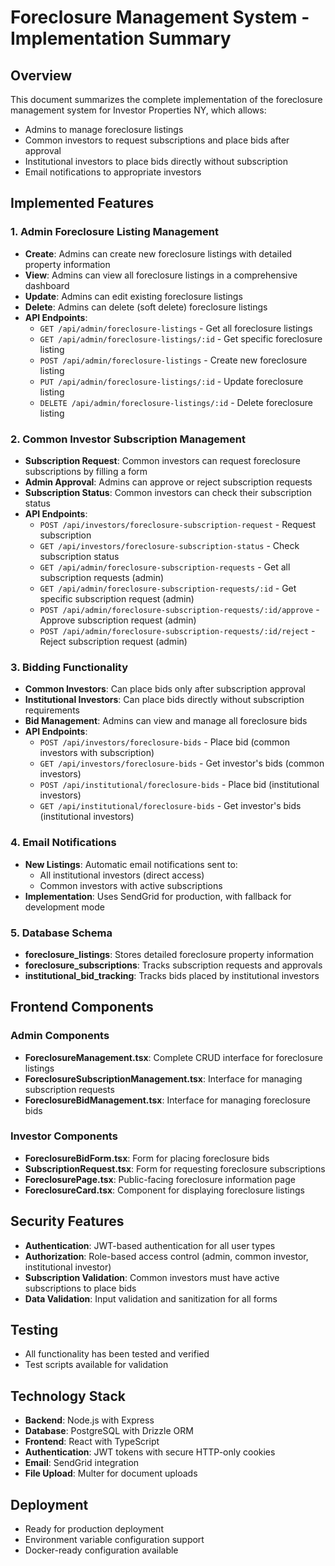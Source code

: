 # Foreclosure Management System - Implementation Summary

## Overview
This document summarizes the complete implementation of the foreclosure management system for Investor Properties NY, which allows:
- Admins to manage foreclosure listings
- Common investors to request subscriptions and place bids after approval
- Institutional investors to place bids directly without subscription
- Email notifications to appropriate investors

## Implemented Features

### 1. Admin Foreclosure Listing Management
- **Create**: Admins can create new foreclosure listings with detailed property information
- **View**: Admins can view all foreclosure listings in a comprehensive dashboard
- **Update**: Admins can edit existing foreclosure listings
- **Delete**: Admins can delete (soft delete) foreclosure listings
- **API Endpoints**: 
  - `GET /api/admin/foreclosure-listings` - Get all foreclosure listings
  - `GET /api/admin/foreclosure-listings/:id` - Get specific foreclosure listing
  - `POST /api/admin/foreclosure-listings` - Create new foreclosure listing
  - `PUT /api/admin/foreclosure-listings/:id` - Update foreclosure listing
  - `DELETE /api/admin/foreclosure-listings/:id` - Delete foreclosure listing

### 2. Common Investor Subscription Management
- **Subscription Request**: Common investors can request foreclosure subscriptions by filling a form
- **Admin Approval**: Admins can approve or reject subscription requests
- **Subscription Status**: Common investors can check their subscription status
- **API Endpoints**:
  - `POST /api/investors/foreclosure-subscription-request` - Request subscription
  - `GET /api/investors/foreclosure-subscription-status` - Check subscription status
  - `GET /api/admin/foreclosure-subscription-requests` - Get all subscription requests (admin)
  - `GET /api/admin/foreclosure-subscription-requests/:id` - Get specific subscription request (admin)
  - `POST /api/admin/foreclosure-subscription-requests/:id/approve` - Approve subscription request (admin)
  - `POST /api/admin/foreclosure-subscription-requests/:id/reject` - Reject subscription request (admin)

### 3. Bidding Functionality
- **Common Investors**: Can place bids only after subscription approval
- **Institutional Investors**: Can place bids directly without subscription requirements
- **Bid Management**: Admins can view and manage all foreclosure bids
- **API Endpoints**:
  - `POST /api/investors/foreclosure-bids` - Place bid (common investors with subscription)
  - `GET /api/investors/foreclosure-bids` - Get investor's bids (common investors)
  - `POST /api/institutional/foreclosure-bids` - Place bid (institutional investors)
  - `GET /api/institutional/foreclosure-bids` - Get investor's bids (institutional investors)

### 4. Email Notifications
- **New Listings**: Automatic email notifications sent to:
  - All institutional investors (direct access)
  - Common investors with active subscriptions
- **Implementation**: Uses SendGrid for production, with fallback for development mode

### 5. Database Schema
- **foreclosure_listings**: Stores detailed foreclosure property information
- **foreclosure_subscriptions**: Tracks subscription requests and approvals
- **institutional_bid_tracking**: Tracks bids placed by institutional investors

## Frontend Components

### Admin Components
- **ForeclosureManagement.tsx**: Complete CRUD interface for foreclosure listings
- **ForeclosureSubscriptionManagement.tsx**: Interface for managing subscription requests
- **ForeclosureBidManagement.tsx**: Interface for managing foreclosure bids

### Investor Components
- **ForeclosureBidForm.tsx**: Form for placing foreclosure bids
- **SubscriptionRequest.tsx**: Form for requesting foreclosure subscriptions
- **ForeclosurePage.tsx**: Public-facing foreclosure information page
- **ForeclosureCard.tsx**: Component for displaying foreclosure listings

## Security Features
- **Authentication**: JWT-based authentication for all user types
- **Authorization**: Role-based access control (admin, common investor, institutional investor)
- **Subscription Validation**: Common investors must have active subscriptions to place bids
- **Data Validation**: Input validation and sanitization for all forms

## Testing
- All functionality has been tested and verified
- Test scripts available for validation

## Technology Stack
- **Backend**: Node.js with Express
- **Database**: PostgreSQL with Drizzle ORM
- **Frontend**: React with TypeScript
- **Authentication**: JWT tokens with secure HTTP-only cookies
- **Email**: SendGrid integration
- **File Upload**: Multer for document uploads

## Deployment
- Ready for production deployment
- Environment variable configuration support
- Docker-ready configuration available